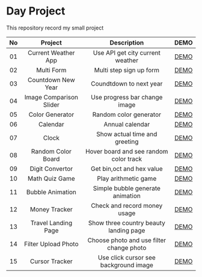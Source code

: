 # Day Project

This repository record my small project

| No  |         Project         |               Description                |                                  DEMO                                  |
| :-: | :---------------------: | :--------------------------------------: | :--------------------------------------------------------------------: |
| 01  |   Current Weather App   |     Use API get city current weather     |   [DEMO](https://day-project.zkhsin.now.sh/Current%20Weather%20App/)   |
| 02  |       Multi Form        |         Multi step sign up form          |        [DEMO](https://day-project.zkhsin.now.sh/Multi%20Form/)         |
| 03  |   Countdown New Year    |         Coundtdown to next year          |   [DEMO](https://day-project.zkhsin.now.sh/Countdown%20New%20Year/)    |
| 04  | Image Comparison Slider |      Use progress bar change image       | [DEMO](https://day-project.zkhsin.now.sh/Image%20Comparison%20Slider/) |
| 05  |     Color Generator     |          Random color generator          |      [DEMO](https://day-project.zkhsin.now.sh/Color%20Generator/)      |
| 06  |        Calendar         |             Annual calendar              |          [DEMO](https://day-project.zkhsin.now.sh/Calendar/)           |
| 07  |          Clock          |      Show actual time and greeting       |            [DEMO](https://day-project.zkhsin.now.sh/Clock/)            |
| 08  |   Random Color Board    |  Hover board and see random color track  |   [DEMO](https://day-project.zkhsin.now.sh/Random%20Color%20Board/)    |
| 09  |     Digit Convertor     |        Get bin,oct and hex value         |      [DEMO](https://day-project.zkhsin.now.sh/Digit%20Convertor/)      |
| 10  |     Math Quiz Game      |           Play arithmetic game           |     [DEMO](https://day-project.zkhsin.now.sh/Math%20Quiz%20Game/)      |
| 11  |    Bubble Animation     |     Simple bubble generate animation     |     [DEMO](https://day-project.zkhsin.now.sh/Bubble%20Animation/)      |
| 12  |      Money Tracker      |       Check and record money usage       |       [DEMO](https://day-project.zkhsin.now.sh/Money%20Tracker/)       |
| 13  |   Travel Landing Page   |  Show three country beauty landing page  |   [DEMO](https://day-project.zkhsin.now.sh/Travel%20Landing%20Page/)   |
| 14  |   Filter Upload Photo   | Choose photo and use filter change photo |   [DEMO](https://day-project.zkhsin.now.sh/Filter%20Upload%20Photo/)   |
| 15  |     Cursor Tracker      |  Use click cursor see background image   |      [DEMO](https://day-project.zkhsin.now.sh/Cursor%20Tracker/)       |
